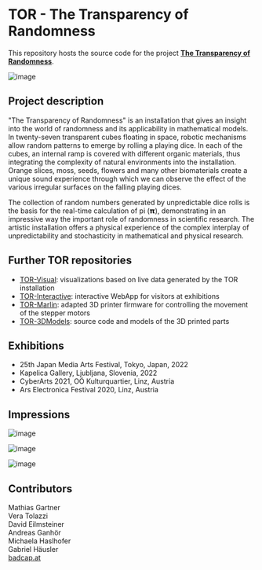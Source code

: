 # TOR - The Transparency of Randomness

This repository hosts the source code for the project [**The Transparency of Randomness**](https://www.veratolazzi.com/tor).

![image](https://github.com/MathiasGartner/TOR/assets/36887952/20a7493d-7cf5-47b1-961e-641b39dc891b)

## Project description

"The Transparency of Randomness" is an installation that gives an insight into the world of randomness and its applicability in mathematical models. In twenty-seven transparent cubes floating in space, robotic mechanisms allow random patterns to emerge by rolling a playing dice. In each of the cubes, an internal ramp is covered with different organic materials, thus integrating the complexity of natural environments into the installation. Orange slices, moss, seeds, flowers and many other biomaterials create a unique sound experience through which we can observe the effect of the various irregular surfaces on the falling playing dices.

The collection of random numbers generated by unpredictable dice rolls is the basis for the real-time calculation of pi (𝝿), demonstrating in an impressive way the important role of randomness in scientific research. The artistic installation offers a physical experience of the complex interplay of unpredictability and stochasticity in mathematical and physical research.

## Further TOR repositories

- [TOR-Visual](https://github.com/MathiasGartner/TOR-Visual): visualizations based on live data generated by the TOR installation
- [TOR-Interactive](https://github.com/MathiasGartner/TOR-Interactive): interactive WebApp for visitors at exhibitions
- [TOR-Marlin](https://github.com/MathiasGartner/TOR-Marlin): adapted 3D printer firmware for controlling the movement of the stepper motors
- [TOR-3DModels](https://github.com/MathiasGartner/TOR-3DModels): source code and models of the 3D printed parts

## Exhibitions

- 25th Japan Media Arts Festival, Tokyo, Japan, 2022
- Kapelica Gallery, Ljubljana, Slovenia, 2022
- CyberArts 2021, OÖ Kulturquartier, Linz, Austria
- Ars Electronica Festival 2020, Linz, Austria

## Impressions

![image](https://github.com/MathiasGartner/TOR/assets/36887952/95aed0f7-805f-4dc0-9fc6-30c6d94b8ccd)

![image](https://github.com/MathiasGartner/TOR/assets/36887952/5c8c87f7-0aa0-4ab8-863d-69ed5123a122)

![image](https://github.com/MathiasGartner/TOR/assets/36887952/80323447-7fee-49c7-bef8-ae5dcedbe83e)

## Contributors

Mathias Gartner  
Vera Tolazzi  
David Eilmsteiner  
Andreas Ganhör  
Michaela Haslhofer  
Gabriel Häusler  
[badcap.at](https://www.badcap.at/)
